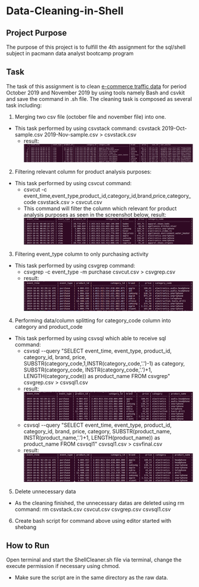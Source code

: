# Data-Cleaning-in-Shell

## Project Purpose
The purpose of this project is to fulfill the 4th assignment for the sql/shell subject in pacmann data analyst bootcamp program

## Task
The task of this assignment is to clean [e-commerce traffic data](https://drive.google.com/file/d/1rKkUQU-sXIDka3rVNBahp6q3wDhrPY-1/view) for period October 2019 and November 2019 by using tools namely Bash and csvkit and save the command in .sh file.
The cleaning task is composed as several task including:
1. Merging two csv file (october file and november file) into one.
  - This task performed by using csvstack command:
    csvstack 2019-Oct-sample.csv 2019-Nov-sample.csv > csvstack.csv
    - result:
    ![alt text](https://github.com/hilmikh/Data-Cleaning-in-Shell/blob/main/Screenshot/res_csvstack.png)
2. Filtering relevant column for product analysis purposes:
  - This task performed by using csvcut command:
    - csvcut -c event_time,event_type,product_id,category_id,brand,price,category_code csvstack.csv > csvcut.csv
    - This command will filter the column which relevant for product analysis purposes as seen in the screenshot below, result:
    ![alt text](https://github.com/hilmikh/Data-Cleaning-in-Shell/blob/main/Screenshot/res_csvcut.png)
3. Filtering event_type column to only purchasing activity
  - This task performed by using csvgrep command:
    - csvgrep -c event_type -m purchase csvcut.csv > csvgrep.csv
    - result:
    ![alt text](https://github.com/hilmikh/Data-Cleaning-in-Shell/blob/main/Screenshot/res_csvgrep.png)
4. Performing data/column splitting for category_code column into category and product_code
  - This task performed by using csvsql which able to receive sql command:
    - csvsql --query "SELECT event_time, event_type, product_id, category_id, brand, price, SUBSTR(category_code,1,INSTR(category_code,'.')-1) as category,       SUBSTR(category_code, INSTR(category_code,'.')+1, LENGTH(category_code)) as product_name FROM csvgrep" csvgrep.csv > csvsql1.csv
     - result:
    ![alt text](https://github.com/hilmikh/Data-Cleaning-in-Shell/blob/main/Screenshot/res_csvsql1.png)
    - csvsql --query "SELECT event_time, event_type, product_id, category_id, brand, price, category, SUBSTR(product_name, INSTR(product_name,'.')+1,             LENGTH(product_name)) as product_name FROM csvsql1" csvsql1.csv > csvfinal.csv
     - result:
    ![alt text](https://github.com/hilmikh/Data-Cleaning-in-Shell/blob/main/Screenshot/res_csvsql2.png)
5. Delete unnecessary data
  - As the cleaning finished, the unnecessary datas are deleted using rm command:
  rm csvstack.csv csvcut.csv csvgrep.csv csvsql1.csv
6. Create bash script for command above using editor started with shebang

## How to Run
Open terminal and start the ShellCleaner.sh file via terminal, change the execute permission if necessary using chmod.
- Make sure the script are in the same directory as the raw data.




